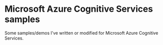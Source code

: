 # Microsoft Azure Cognitive Services samples

Some samples/demos I've written or modified for Microsoft Azure Cognitive Services.
